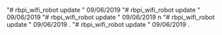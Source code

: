 "# rbpi_wifi_robot update " 09/06/2019 
"# rbpi_wifi_robot update " 09/06/2019 
"# rbpi_wifi_robot update " 09/06/2019 n 
"# rbpi_wifi_robot update " 09/06/2019 . 
"# rbpi_wifi_robot update " 09/06/2019 . 
